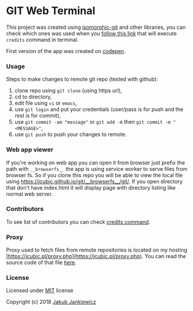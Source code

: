 # GIT Web Terminal

This project was created using [isomorphic-git](https://github.com/isomorphic-git/isomorphic-git) and other
libraries, you can check which ones was used when you
[follow this link](https://jcubic.github.io/git/#[[0,1,"credits"]]) that will execute
`credits` command in terminal.

First version of the app was created on [codepen](https://codepen.io/jcubic/pen/Gddxpg).

### Usage

Steps to make changes to remote git repo (tested with github):

1. clone repo using `git clone` (using https url),
2. cd to directory,
3. edit file using `vi` or `emacs`,
4. use `git login` and put your credentials (user/pass is for push and the rest is for commit),
5. use `git commit -am "message"` or `git add -A` then `git commit -m "<MESSAGE>"`,
6. use `git push` to push your changes to remote.

### Web app viewer

If you're working on web app you can open it from browser just prefix the path with `__browserfs__` the app
is using service worker to serve files from browser fs. So if you clone this repo you will be able to view the local file
using https://jcubic.github.io/git/__browserfs__/git/. If you open directory that don't have index.html it will
display page with directory listing like normal web server.

### Contributors

To see list of contributors you can check [credits command](https://jcubic.github.io/git/#[[0,1,"credits"]]).

### Proxy

Proxy used to fetch files from remote repositories is located on my hosting
[https://jcubic.pl/proxy.php](https://jcubic.pl/proxy.php). You can read the source code of that file
[here](https://github.com/jcubic/git/blob/master/proxy.php).

### License

Licensed under [MIT](http://opensource.org/licenses/MIT) license

Copyright (c) 2018 [Jakub Jankiewicz](http://jcubic.pl/jakub-jankiewicz)
